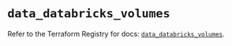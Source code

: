 # `data_databricks_volumes`

Refer to the Terraform Registry for docs: [`data_databricks_volumes`](https://registry.terraform.io/providers/databricks/databricks/1.39.0/docs/data-sources/volumes).
